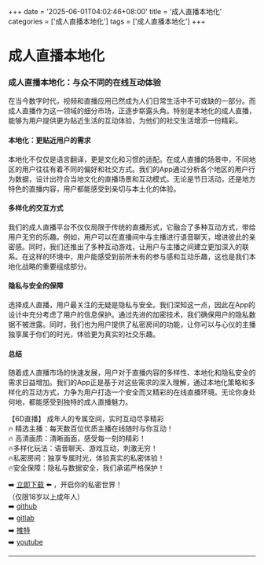 +++
date = '2025-06-01T04:02:46+08:00'
title = '成人直播本地化'
categories = ['成人直播本地化']
tags = ['成人直播本地化']
+++

# 成人直播本地化

### 成人直播本地化：与众不同的在线互动体验

在当今数字时代，视频和直播应用已然成为人们日常生活中不可或缺的一部分。而成人直播作为这一领域的细分市场，正逐步崭露头角。特别是本地化的成人直播，能够为用户提供更为贴近生活的互动体验，为他们的社交生活增添一份精彩。

#### 本地化：更贴近用户的需求

本地化不仅仅是语言翻译，更是文化和习惯的适配。在成人直播的场景中，不同地区的用户往往有着不同的偏好和社交方式。我们的App通过分析各个地区的用户行为数据，设计出符合当地文化的直播场景和互动模式。无论是节日活动，还是地方特色的直播内容，用户都能感受到亲切与本土化的体验。

#### 多样化的交互方式

我们的成人直播平台不仅仅局限于传统的直播形式，它融合了多种互动方式，带给用户无穷的乐趣。例如，用户可以在直播间中与主播进行语音聊天，增进彼此的亲密感。同时，我们还推出了多种互动游戏，让用户与主播之间建立更加深入的联系。在这样的环境中，用户能感受到前所未有的参与感和互动乐趣，这也是我们本地化战略的重要组成部分。

#### 隐私与安全的保障

选择成人直播，用户最关注的无疑是隐私与安全。我们深知这一点，因此在App的设计中充分考虑了用户的信息保护。通过先进的加密技术，我们确保用户的隐私数据不被泄露。同时，我们也为用户提供了私密房间的功能，让你可以与心仪的主播独享属于你们的时光，体验更为真实的社交乐趣。

#### 总结

随着成人直播市场的快速发展，用户对于直播内容的多样性、本地化和隐私安全的需求日益增加。我们的App正是基于对这些需求的深入理解，通过本地化策略和多样化的互动方式，力争为用户打造一个安全而又精彩的在线直播环境。无论你身处何地，都能感受到独特的成人直播魅力。

【6D直播】
成年人的专属空间，实时互动尽享精彩  
🔥 精选主播：每天数百位优质主播在线随时与你互动！  
🔥 高清画质：清晰画面，感受每一刻的精彩！  
🔥多样化玩法：语音聊天、游戏互动，刺激无穷！  
🔥私密房间：独享专属时光，体验真实的私密体验！  
🔥安全保障：隐私与数据安全，我们承诺严格保护！

➡️ [立即下载](https://down123.s3.ap-east-1.amazonaws.com/down/down.html?channelCode=blog) ⬅️ ，开启你的私密世界！  
（仅限18岁以上成年人）  
➡️ [github](https://aldult-live.github.io/)  
➡️ [gitlab](https://seo-09598d.gitlab.io/)  
➡️ [推特](https://x.com/wegame33)  
➡️ [youtube](https://www.youtube.com/@6Dlive)  

---
